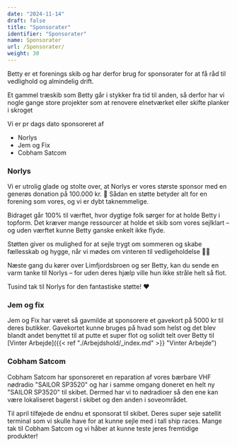 ```yaml
---
date: "2024-11-14"
draft: false
title: "Sponsorater"
identifier: "Sponsorater"
name: Sponsorater
url: /Sponsorater/
weight: 30
---
```


Betty er et forenings skib og har derfor brug for sponsorater for at få råd til vedlighold og almindelig drift.

Et gammel træskib som Betty går i stykker fra tid til anden, så derfor har vi nogle gange store projekter som at renovere elnetværket eller skifte planker i skroget

Vi er pr dags dato sponsoreret af

- Norlys
- Jem og Fix
- Cobham Satcom

### Norlys

Vi er utrolig glade og stolte over, at Norlys er vores største sponsor med en generøs donation på 100.000 kr. 🙌
Sådan en støtte betyder alt for en forening som vores, og vi er dybt taknemmelige.

Bidraget går 100% til værftet, hvor dygtige folk sørger for at holde Betty i topform. Det kræver mange ressourcer at holde et skib som vores sejlklart – og uden værftet kunne Betty ganske enkelt ikke flyde.

Støtten giver os mulighed for at sejle trygt om sommeren og skabe fællesskab og hygge, når vi mødes om vinteren til vedligeholdelse 🌊⚓

Næste gang du kører over Limfjordsbroen og ser Betty, kan du sende en varm tanke til Norlys – for uden deres hjælp ville hun ikke stråle helt så flot.

Tusind tak til Norlys for den fantastiske støtte! ❤️

### Jem og fix

Jem og Fix har været så gavmilde at sponsorere et gavekort på 5000 kr til deres butikker. Gavekortet kunne bruges på hvad som helst og det blev blandt andet benyttet til at putte et super flot og solidt telt over Betty til [Vinter Arbejde]({{< ref "./Arbejdshold/_index.md" >}} "Vinter Arbejde")

### Cobham Satcom

Cobham Satcom har sponsoreret en reparation af vores bærbare VHF nødradio "SAILOR SP3520" og har i samme omgang doneret en helt ny "SAILOR SP3520" til skibet. Dermed har vi to nødradioer så den ene kan være lokaliseret bagerst i skibet og den anden i soveområdet.

Til april tilføjede de endnu et sponsorat til skibet. Deres super seje satellit terminal som vi skulle have for at kunne sejle med i tall ship races. Mange tak til Cobham Satcom og vi håber at kunne teste jeres fremtidige produkter!

